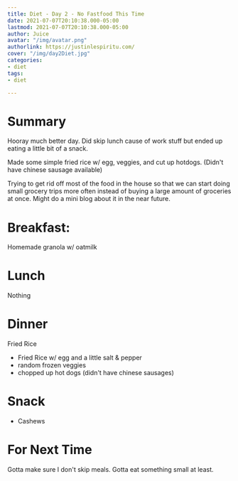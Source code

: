 ```yaml
---
title: Diet - Day 2 - No Fastfood This Time
date: 2021-07-07T20:10:38.000-05:00
lastmod: 2021-07-07T20:10:38.000-05:00
author: Juice
avatar: "/img/avatar.png"
authorlink: https://justinlespiritu.com/
cover: "/img/day2Diet.jpg"
categories:
- diet
tags:
- diet

---
```

# Summary
Hooray much better day.  Did skip lunch cause of work stuff but ended up eating a little bit of a snack.

Made some simple fried rice w/ egg, veggies, and cut up hotdogs. (Didn't have chinese sausage available)

Trying to get rid off most of the food in the house so that we can start doing small grocery trips more often instead of buying a large amount of groceries at once.  Might do a mini blog about it in the near future.

# Breakfast:
Homemade granola w/ oatmilk

# Lunch
Nothing

# Dinner
Fried Rice
- Fried Rice w/ egg and a little salt & pepper
- random frozen veggies
- chopped up hot dogs (didn't have chinese sausages)

# Snack
- Cashews

# For Next Time
Gotta make sure I don't skip meals.  Gotta eat something small at least.